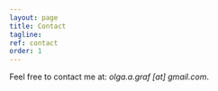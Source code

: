 ```yaml
---
layout: page
title: Contact
tagline: 
ref: contact
order: 1
---
```


Feel free to contact me at: *olga.a.graf [at] gmail.com*.



<!---
[Go to the Home Page]({{ '/' | absolute_url }})
![image](/assets/images/numbers14.jpg)
-->
